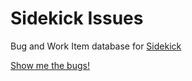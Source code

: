 # Sidekick Issues
Bug and Work Item database for [Sidekick](http://clashsidekick.com)

[Show me the bugs!](https://github.com/raysun/SidekickIssues/issues)
